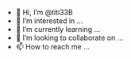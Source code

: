 - 👋 Hi, I’m @titi33B
- 👀 I’m interested in ...
- 🌱 I’m currently learning ...
- 💞️ I’m looking to collaborate on ...
- 📫 How to reach me ...

<!---
titi33B/titi33B is a ✨ special ✨ repository because its `README.md` (this file) appears on your GitHub profile.
You can click the Preview link to take a look at your changes.
--->
